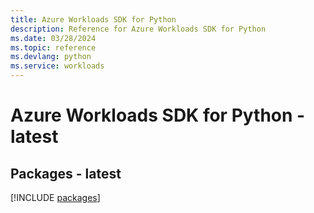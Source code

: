 ```yaml
---
title: Azure Workloads SDK for Python
description: Reference for Azure Workloads SDK for Python
ms.date: 03/28/2024
ms.topic: reference
ms.devlang: python
ms.service: workloads
---
```

# Azure Workloads SDK for Python - latest
## Packages - latest
[!INCLUDE [packages](workloads-index.md)]